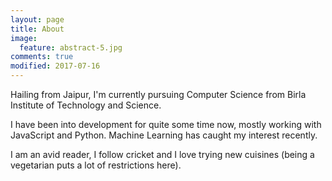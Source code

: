```yaml
---
layout: page
title: About
image:
  feature: abstract-5.jpg
comments: true
modified: 2017-07-16
---
```


Hailing from Jaipur, I'm currently pursuing Computer Science from Birla Institute of Technology and Science.

I have been into development for quite some time now, mostly working with JavaScript and Python. Machine Learning has caught my interest recently.

I am an avid reader, I follow cricket and I love trying new cuisines (being a vegetarian puts a lot of restrictions here).
